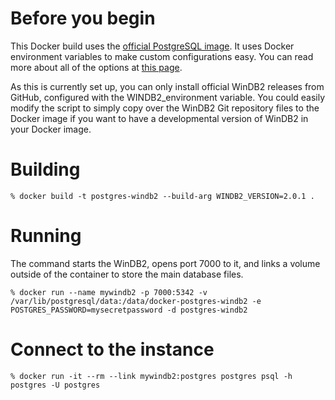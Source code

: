 Before you begin
================
This Docker build uses the [official PostgreSQL image](https://hub.docker.com/_/postgres/). It uses Docker environment variables to make custom configurations easy. You can read more about all of the options at [this page](https://hub.docker.com/_/postgres/).

As this is currently set up, you can only install official WinDB2 releases from GitHub, configured with the WINDB2_environment variable. You could easily modify the script to simply copy over the WinDB2 Git repository files to the Docker image if you want to have a developmental version of WinDB2 in your Docker image.

Building
========

```shell
% docker build -t postgres-windb2 --build-arg WINDB2_VERSION=2.0.1 .
```

Running
=======

The command starts the WinDB2, opens port 7000 to it, and links a volume outside of the container to store the main database files.

```shell
% docker run --name mywindb2 -p 7000:5342 -v /var/lib/postgresql/data:/data/docker-postgres-windb2 -e POSTGRES_PASSWORD=mysecretpassword -d postgres-windb2
```

Connect to the instance
=======================

```shell
% docker run -it --rm --link mywindb2:postgres postgres psql -h postgres -U postgres
```
